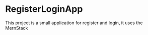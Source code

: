 # RegisterLoginApp

This project is a small application for register and login, it uses the MernStack
